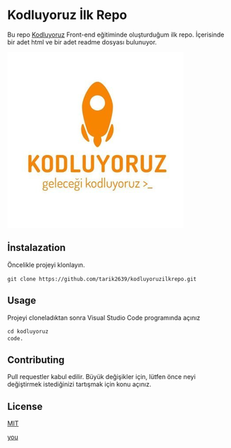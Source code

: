 # Kodluyoruz İlk Repo
Bu repo [Kodluyoruz](https://www.kodluyoruz.org) Front-end eğitiminde oluşturduğum ilk repo. İçerisinde bir adet html ve bir adet readme dosyası bulunuyor.


![kodluyoruzlogo](https://raw.githubusercontent.com/Kodluyoruz/taskforce/git/git/markdown-nedir-nasil-kullaniriz-/figures/kodluyoruz_logo.jpg)


## İnstalazation
Öncelikle projeyi klonlayın.

`
git clone https://github.com/tarik2639/kodluyoruzilkrepo.git
`
## Usage 

Projeyi cloneladıktan sonra Visual Studio Code programında açınız

```linux
cd kodluyoruz
code.
```

## Contributing
Pull requestler kabul edilir. Büyük değişikler için, lütfen önce neyi değiştirmek istediğinizi tartışmak için konu açınız.

## License

[MIT](https://choosealicense.com/licenses/mit)

[you](https://qqqqrg)
